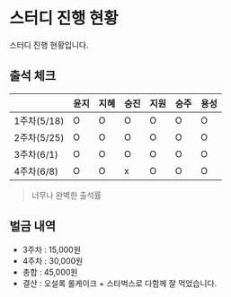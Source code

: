 # 스터디 진행 현황

스터디 진행 현황입니다.

## 출석 체크

|   |윤지|지혜|승진|지원|승주|용성|
|---|---|---|---|---|---|---|
|1주차(5/18)|O  |O  |O  |O  |O  |O  |
|2주차(5/25)|O  |O  |O  |O  |O  |O  |
|3주차(6/1)|O  |O  |O  |O  |O  |O  |
|4주차(6/8)|O  |O  |x  |O  |O  |O  |

> 너무나 완벽한 출석률

## 벌금 내역
- 3주차 : 15,000원
- 4주차 : 30,000원
- 총합 : 45,000원
- 결산 : 오설록 롤케이크 + 스타벅스로 다함께 잘 먹었습니다.
